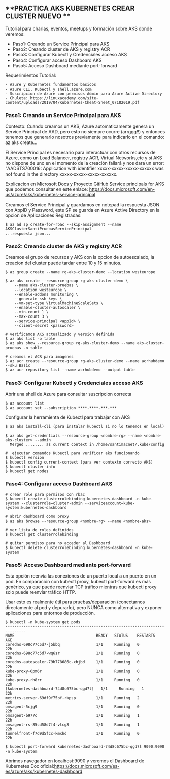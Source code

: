 **PRACTICA AKS KUBERNETES CREAR CLUSTER NUEVO **
------------------------------------------------------------------

Tutorial para charlas, eventos, meetups y formación sobre AKS donde veremos:

   - Paso1: Creando un Service Principal para AKS
   - Paso2: Creando cluster de AKS y registry ACR
   - Paso3: Configurar Kubectl y Credenciales acceso AKS
   - Paso4: Configurar acceso Dashboard AKS
   - Paso5: Acceso Dashboard mediante port-forward


Requerimientos Tutorial:

    - Azure y Kubernetes fundamentos basicos
    - Azure CLI, Kubectl y shell.azure.com
    - Suscripcion de Azure con permisos Admin para Azure Active Directory
    - Chuleta: https://linuxacademy.com/site-content/uploads/2019/04/Kubernetes-Cheat-Sheet_07182019.pdf


### Paso1: Creando un Service Principal para AKS

Contexto: Cuando creamos un AKS, Azure automaticamente genera un Service Principal de AAD, pero esto no siempre ocurre (arrggg!!) y entonces tenemos que generarlo nosotros previamente para indicarlo en el comando: az aks create... 

El Service Principal es necesario para interactuar con otros recursos de Azure, como un Load Balancer, registry ACR, Virtual Networks,etc y si AKS no dispone de uno en el momento de la creación fallará y nos dara un error: "AADSTS700016: Application with identifier xxxxx-xxxxx-xxxxx-xxxxxx was not found in the directory xxxxx-xxxxx-xxxxx-xxxxxx.

Explicacion en Microsoft Docs y Proyecto GitHub Service principals for AKS que podemos consultar en este enlace: 
https://docs.microsoft.com/en-us/azure/aks/kubernetes-service-principal

Creamos el Service Principal y guardamos en notepad la respuesta JSON con AppID y Password, este SP se guarda en Azure Active Directory en la opcion de Aplicaciones Registradas:

```
$ az ad sp create-for-rbac --skip-assignment --name AKSClusterSantiPruebasServicePrincipal
...respuesta json...
```

### Paso2: Creando cluster de AKS y registry ACR

Creamos el grupo de recursos y AKS con la opcion de autoescalado, la creacion del cluster puede tardar entre 10 y 15 minutos.
```
$ az group create --name rg-aks-cluster-demo --location westeurope

$ az aks create --resource-group rg-aks-cluster-demo \
    --name aks-cluster-pruebas \
    --location westeurope \
    --enable-addons monitoring \
    --generate-ssh-keys \
    --vm-set-type VirtualMachineScaleSets \
    --enable-cluster-autoscaler \
    --min-count 1 \
    --max-count 3 \
    --service-principal <appId> \
    --client-secret <password>
    
# verificamos AKS actualizado y version definida
$ az aks list -o table
$ az aks show --resource-group rg-aks-cluster-demo --name aks-cluster-pruebas -o table    

# creamos el ACR para imagenes
$ az acr create --resource-group rg-aks-cluster-demo --name acrhubdemo --sku Basic
$ az acr repository list --name acrhubdemo --output table

```

### Paso3: Configurar Kubectl y Credenciales acceso AKS

Abrir una shell de Azure para consultar suscripcion correcta
```
$ az account list
$ az account set --subscription ****-****-***-***
```

Configurar la herramienta de Kubectl para trabajar con AKS
```
$ az aks install-cli (para instalar kubectl si no lo tenemos en local)

$ az aks get-credentials --resource-group <nombre-rg> --name <nombre-aks-cluster> --admin
  Merged ........ as current context in /home/santimacnet/.kube/config

#  ejecutar comandos Kubectl para verificar aks funcionando
$ kubectl version
$ kubectl config current-context (para ver contexto correcto AKS)
$ kubectl cluster-info
$ kubectl get nodes
```

### Paso4: Configurar acceso Dashboard AKS

```
# crear role para permisos con rbac
$ kubectl create clusterrolebinding kubernetes-dashboard -n kube-system --clusterrole=cluster-admin --serviceaccount=kube-system:kubernetes-dashboard

# abrir dashboard como proxy
$ az aks browse --resource-group <nombre-rg> --name <nombre-aks>

# ver lista de roles definidos
$ kubectl get clusterrolebinding 

# quitar permisos para no acceder al Dashboard
$ kubectl delete clusterrolebinding kubernetes-dashboard -n kube-system
```


### Paso5: Acceso Dashboard mediante port-forward

Esta opción reenvía las conexiones de un puerto local a un puerto en un pod. En comparación con kubectl proxy, kubectl port-forward es más genérico, ya que puede reenviar TCP tráfico mientras que kubectl proxy solo puede reenviar tráfico HTTP.

Usar esto es realmente útil para pruebas/depuración (conectarnos directamente al pod y depurarlo), pero NUNCA como alternativa y exponer aplicaciones para entornos de producción.

```
$ kubectl -n kube-system get pods
-------------------------------------------------------------------------------
NAME                                    READY   STATUS    RESTARTS   AGE
coredns-698c77c5d7-j5bbq                1/1     Running   0          22h
coredns-698c77c5d7-wq6sr                1/1     Running   0          22h
coredns-autoscaler-79b778686c-xbjbd     1/1     Running   0          22h
kube-proxy-6pm6r                        1/1     Running   0          22h
kube-proxy-rh8rr                        1/1     Running   0          22h
[kubernetes-dashboard-74d8c675bc-qgd7l]   1/1     Running   1          22h
metrics-server-69df9f75bf-rkpsp         1/1     Running   2          22h
omsagent-5cjg9                          1/1     Running   0          22h
omsagent-b977c                          1/1     Running   1          22h
omsagent-rs-85cd58d7f4-vtcg8            1/1     Running   1          22h
tunnelfront-f7d9d5fcc-kmxhd             1/1     Running   0          22h

$ kubectl port-forward kubernetes-dashboard-74d8c675bc-qgd7l 9090:9090 -n kube-system
```
Abrimos navegador en localhost:9090 y veremos el Dashboard de Kubernetes
Doc oficial:https://docs.microsoft.com/es-es/azure/aks/kubernetes-dashboard


